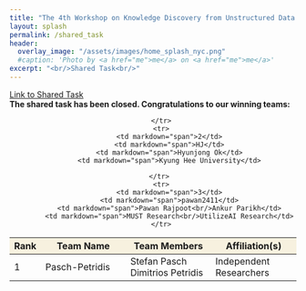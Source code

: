 ```yaml
---
title: "The 4th Workshop on Knowledge Discovery from Unstructured Data in Financial Services"
layout: splash
permalink: /shared_task
header:
  overlay_image: "/assets/images/home_splash_nyc.png"
  #caption: 'Photo by <a href="me">me</a> on <a href="me">me</a>'
excerpt: "<br/>Shared Task<br/>"
---
```

<a href="https://refind-re.github.io/">Link to Shared Task</a><br/>
**The shared task has been closed. Congratulations to our winning teams:**
<center>
<table>
	<colgroup>
    	<col width="10%">
    	<col width="30%">
    	<col width="30%">
        <col width="30%">
	</colgroup>
	<thead>
	<tr bgcolor="#f7f1df">
        <th markdown="span">Rank</th>
        <th markdown="span">Team Name</th>
        <th markdown="span">Team Members</th>
        <th markdown="span">Affiliation(s)</th>
    	</tr>
	</thead>
<tbody>
	    <tr>
	        <td markdown="span">1</td>
	        <td markdown="span">Pasch-Petridis</td>
	        <td markdown="span">Stefan Pasch <br/>
	                            Dimitrios Petridis</td>
	        <td markdown="span">Independent Researchers</td>
	        
	    </tr>
	    <tr>
	        <td markdown="span">2</td>
	        <td markdown="span">HJ</td>
	        <td markdown="span">Hyunjong Ok</td>
	        <td markdown="span">Kyung Hee University</td>
	        
	    </tr> 
	    <tr>
	        <td markdown="span">3</td>
	        <td markdown="span">pawan2411</td>
	        <td markdown="span">Pawan Rajpoot<br/>Ankur Parikh</td>
	        <td markdown="span">MUST Research<br/>UtilizeAI Research</td>
	    </tr>
</tbody>
</table>
</center>


